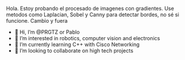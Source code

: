 Hola. Estoy probando el procesado de imagenes con gradientes. Use metodos como Laplacian, Sobel y Canny para detectar bordes, no sé si funcione. Cambio y fuera 





- 👋 Hi, I’m @PRGTZ or Pablo
- 👀 I’m interested in robotics, computer vision and electronics
- 🌱 I’m currently learning C++ with Cisco Networking
- 💞️ I’m looking to collaborate on high tech projects

